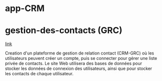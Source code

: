 # app-CRM
# gestion-des-contacts (GRC)
<a href="https://our-crm-app.herokuapp.com/"> link</a>
<p>
Creation d'un plateforme de gestion de relation contact (CRM-GRC) où les utilisateurs peuvent créer un compte, puis se connecter pour gérer une liste privée de contacts. Le site Web utilisera des bases de données pour stocker les données de connexion des utilisateurs, ainsi que pour stocker les contacts de chaque utilisateur.
</p>
